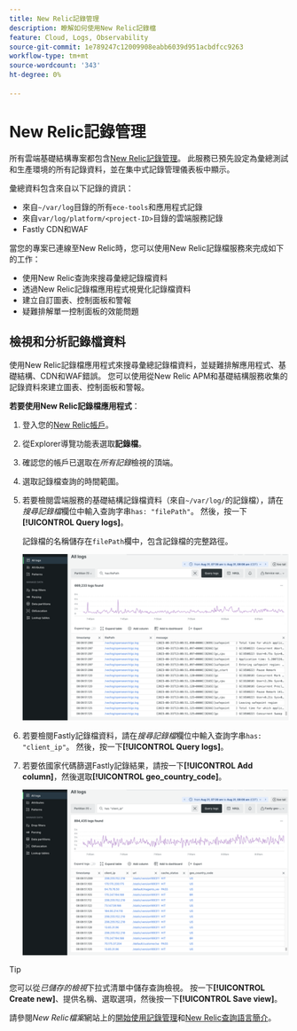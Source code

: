 ```yaml
---
title: New Relic記錄管理
description: 瞭解如何使用New Relic記錄檔
feature: Cloud, Logs, Observability
source-git-commit: 1e789247c12009908eabb6039d951acbdfcc9263
workflow-type: tm+mt
source-wordcount: '343'
ht-degree: 0%

---
```


# New Relic記錄管理

所有雲端基礎結構專案都包含[New Relic記錄管理](https://docs.newrelic.com/docs/logs/get-started/get-started-log-management/)。 此服務已預先設定為彙總測試和生產環境的所有記錄資料，並在集中式記錄管理儀表板中顯示。

彙總資料包含來自以下記錄的資訊：

- 來自`~/var/log`目錄的所有`ece-tools`和應用程式記錄
- 來自`var/log/platform/<project-ID>`目錄的雲端服務記錄
- Fastly CDN和WAF

當您的專案已連線至New Relic時，您可以使用New Relic記錄檔服務來完成如下的工作：

- 使用New Relic查詢來搜尋彙總記錄檔資料
- 透過New Relic記錄檔應用程式視覺化記錄檔資料
- 建立自訂圖表、控制面板和警報
- 疑難排解單一控制面板的效能問題

## 檢視和分析記錄檔資料

使用New Relic記錄檔應用程式來搜尋彙總記錄檔資料，並疑難排解應用程式、基礎結構、CDN和WAF錯誤。 您可以使用從New Relic APM和基礎結構服務收集的記錄資料來建立圖表、控制面板和警報。

**若要使用New Relic記錄檔應用程式**：

1. 登入您的[New Relic帳戶](https://login.newrelic.com/login)。

1. 從Explorer導覽功能表選取&#x200B;**記錄檔**。

1. 確認您的帳戶已選取在&#x200B;_所有記錄_&#x200B;檢視的頂端。

1. 選取記錄檔查詢的時間範圍。

1. 若要檢閱雲端服務的基礎結構記錄檔資料（來自`~/var/log/`的記錄檔），請在&#x200B;_搜尋記錄檔_&#x200B;欄位中輸入查詢字串`has: "filePath"`。 然後，按一下&#x200B;**[!UICONTROL Query logs]**。

   記錄檔的名稱儲存在`filePath`欄中，包含記錄檔的完整路徑。

   ![雲端專案New Relic服務記錄檔資料](../../assets/new-relic/var-log-query.png)

1. 若要檢閱Fastly記錄檔資料，請在&#x200B;_搜尋記錄檔_&#x200B;欄位中輸入查詢字串`has: "client_ip"`。 然後，按一下&#x200B;**[!UICONTROL Query logs]**。

1. 若要依國家代碼篩選Fastly記錄結果，請按一下&#x200B;**[!UICONTROL Add column]**，然後選取&#x200B;**[!UICONTROL geo_country_code]**。

   ![雲端專案New Relic CDN記錄屬性篩選器](../../assets/new-relic/fastly-countrycode-filter.png)

>[!TIP]
>
>您可以從&#x200B;_已儲存的檢視_&#x200B;下拉式清單中儲存查詢檢視。 按一下&#x200B;**[!UICONTROL Create new]**、提供名稱、選取選項，然後按一下&#x200B;**[!UICONTROL Save view]**。
>
>請參閱&#x200B;_New Relic檔案_&#x200B;網站上的[開始使用記錄管理](https://docs.newrelic.com/docs/logs/get-started/get-started-log-management/)和[New Relic查詢語言簡介](https://docs.newrelic.com/docs/query-your-data/nrql-new-relic-query-language/get-started/introduction-nrql-new-relics-query-language/)。
